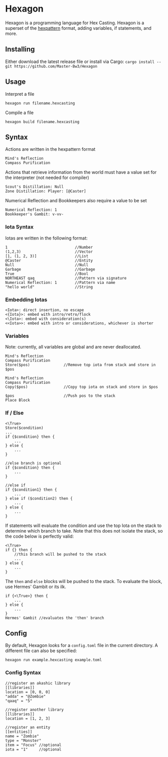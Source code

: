 # Hexagon
Hexagon is a programming language for Hex Casting. Hexagon is a superset of the [hexpattern](https://github.com/object-Object/vscode-hex-casting) format, adding variables, if statements, and more. 

## Installing
Either download the latest release file or install via Cargo:
```cargo install --git https://github.com/Master-Bw3/Hexagon```

## Usage
Interpret a file
```
hexagon run filename.hexcasting
```
Compile a file
```
hexagon build filename.hexcasting
```

## Syntax

Actions are written in the hexpattern format

```
Mind's Reflection
Compass Purification
```

Actions that retrieve information from the world must have a value set for the interpreter (not needed for compiler)

```
Scout's Distillation: Null
Zone Distillation: Player: [@Caster]
```

Numerical Reflection and Bookkeepers also require a value to be set
```
Numerical Reflection: 1
Bookkeeper's Gambit: v-vv-
```

### Iota Syntax
Iotas are written in the following format:
```
1                              //Number
(1,2,3)                        //Vector
[1, (1, 2, 3)]                 //List
@Caster                        //Entity 
Null                           //Null
Garbage                        //Garbage
True                           //Bool
NORTHEAST qaq                  //Pattern via signature
Numerical Reflection: 1        //Pattern via name
"hello world"                  //String
```

### Embedding Iotas
```
<Iota>: direct insertion, no escape
<{Iota}>: embed with intro/retro/flock
<\Iota>: embed with consideration(s)
<<Iota>>: embed with intro or considerations, whichever is shorter
```

### Variables
Note: currently, all variables are global and are never deallocated.
```
Mind's Reflection
Compass Purification 
Store($pos)               //Remove top iota from stack and store in $pos

Mind's Reflection
Compass Purification 
Copy($pos)                //Copy top iota on stack and store in $pos

$pos                      //Push pos to the stack
Place Block
```

### If / Else
```
<\True>
Store($condition)
...
if {$condition} then {
	...
} else {
	...
}

//else branch is optional
if {$condition} then {
	...
}

//else if
if {$condition1} then {
	...
} else if ($condition2) then {
	...
} else {
	...
}
```

If statements will evaluate the condition and use the top Iota on the stack to determine which branch to take. Note that this does not isolate the stack, so the code below is perfectly valid: 
```
<\True>
if {} then {
	//this branch will be pushed to the stack
	...
} else {
	...
}
```

The `then` and `else` blocks will be pushed to the stack. To evaluate the block, use Hermes' Gambit or its ilk.
```
if {<\True>} then {
	...
} else {
	...
}
Hermes' Gambit //evaluates the 'then' branch
```

## Config
By default, Hexagon looks for a `config.toml` file in the current directory. A different file can also be specified:
```
hexagon run example.hexcasting example.toml
```

### Config Syntax 
```
//register an akashic library
[[libraries]]
location = [0, 0, 0]
"adda" = "@Zombie"
"qaaq" = "5"

//register another library
[[libraries]]
location = [1, 2, 3]

//register an entity
[[entities]]
name = "Zombie"
type = "Monster"
item = "Focus" //optional
iota = "1"     //optional
```
